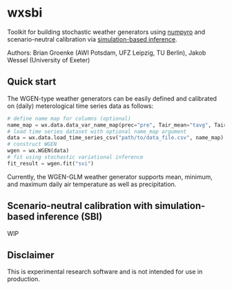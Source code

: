 # wxsbi
Toolkit for building stochastic weather generators using [numpyro](https://num.pyro.ai/en/stable/index.html) and scenario-neutral calibration via [simulation-based inference](https://sbi-dev.github.io/sbi/0.22/).

Authors: Brian Groenke (AWI Potsdam, UFZ Leipzig, TU Berlin), Jakob Wessel (University of Exeter)

## Quick start

The WGEN-type weather generators can be easily defined and calibrated on (daily) meterological time series data as follows:

```python
# define name map for columns (optional)
name_map = wx.data.data_var_name_map(prec="pre", Tair_mean="tavg", Tair_min="tmin", Tair_max="tmax")
# load time series dataset with optional name_map argument
data = wx.data.load_time_series_csv("path/to/data_file.csv", name_map)
# construct WGEN
wgen = wx.WGEN(data)
# fit using stochastic variational inference
fit_result = wgen.fit("svi")
```

Currently, the WGEN-GLM weather generator supports mean, minimum, and maximum daily air temperature as well as precipitation.

## Scenario-neutral calibration with simulation-based inference (SBI)

WIP

## Disclaimer

This is experimental research software and is not intended for use in production.
